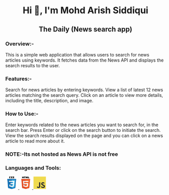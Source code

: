 <h1 align="center">Hi 👋, I'm Mohd Arish Siddiqui</h1>
<h2 align="center" font-style= "bold">The Daily (News search app)</h2>
<h3 align="left" font-style= "bold">Overview:- </h3>This is a simple web application that allows users to search for news articles using keywords. It fetches data from the News API and displays the search results to the user. 
<h3 align="left" font-style= "bold">Features:- </h3> Search for news articles by entering keywords. View a list of latest 12 news articles matching the search query. Click on an article to view more details, including the title, description, and image.
  
<h3 align="left" font-style= "bold">How to Use:- </h3> Enter keywords related to the news articles you want to search for, in the search bar. Press Enter or click on the search button to initiate the search. View the search results displayed on the page and you can click on a news article to read more about it.</h3>

<h3 align="left">NOTE:-Its not hosted as News API is not free</h3>
<p align="left">
</p>

<h3 align="left">Languages and Tools:</h3>
<p align="left"> <a href="https://www.w3schools.com/css/" target="_blank" rel="noreferrer"> <img src="https://raw.githubusercontent.com/devicons/devicon/master/icons/css3/css3-original-wordmark.svg" alt="css3" width="40" height="40"/> </a> <a href="https://www.w3.org/html/" target="_blank" rel="noreferrer"> <img src="https://raw.githubusercontent.com/devicons/devicon/master/icons/html5/html5-original-wordmark.svg" alt="html5" width="40" height="40"/> </a> <a href="https://developer.mozilla.org/en-US/docs/Web/JavaScript" target="_blank" rel="noreferrer"> <img src="https://raw.githubusercontent.com/devicons/devicon/master/icons/javascript/javascript-original.svg" alt="javascript" width="40" height="40"/> </a> </p>
